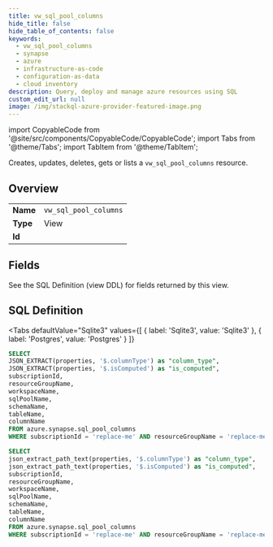 ```yaml
--- 
title: vw_sql_pool_columns
hide_title: false
hide_table_of_contents: false
keywords:
  - vw_sql_pool_columns
  - synapse
  - azure
  - infrastructure-as-code
  - configuration-as-data
  - cloud inventory
description: Query, deploy and manage azure resources using SQL
custom_edit_url: null
image: /img/stackql-azure-provider-featured-image.png
---
```


import CopyableCode from '@site/src/components/CopyableCode/CopyableCode';
import Tabs from '@theme/Tabs';
import TabItem from '@theme/TabItem';

Creates, updates, deletes, gets or lists a <code>vw_sql_pool_columns</code> resource.

## Overview
<table><tbody>
<tr><td><b>Name</b></td><td><code>vw_sql_pool_columns</code></td></tr>
<tr><td><b>Type</b></td><td>View</td></tr>
<tr><td><b>Id</b></td><td><CopyableCode code="azure.synapse.vw_sql_pool_columns" /></td></tr>
</tbody></table>

## Fields

See the SQL Definition (view DDL) for fields returned by this view.

## SQL Definition

<Tabs
defaultValue="Sqlite3"
values={[
{ label: 'Sqlite3', value: 'Sqlite3' },
{ label: 'Postgres', value: 'Postgres' }
]}
>
<TabItem value="Sqlite3">

```sql
SELECT
JSON_EXTRACT(properties, '$.columnType') as "column_type",
JSON_EXTRACT(properties, '$.isComputed') as "is_computed",
subscriptionId,
resourceGroupName,
workspaceName,
sqlPoolName,
schemaName,
tableName,
columnName
FROM azure.synapse.sql_pool_columns
WHERE subscriptionId = 'replace-me' AND resourceGroupName = 'replace-me' AND workspaceName = 'replace-me' AND sqlPoolName = 'replace-me' AND schemaName = 'replace-me' AND tableName = 'replace-me' AND columnName = 'replace-me';
```

</TabItem>
<TabItem value="Postgres">

```sql
SELECT
json_extract_path_text(properties, '$.columnType') as "column_type",
json_extract_path_text(properties, '$.isComputed') as "is_computed",
subscriptionId,
resourceGroupName,
workspaceName,
sqlPoolName,
schemaName,
tableName,
columnName
FROM azure.synapse.sql_pool_columns
WHERE subscriptionId = 'replace-me' AND resourceGroupName = 'replace-me' AND workspaceName = 'replace-me' AND sqlPoolName = 'replace-me' AND schemaName = 'replace-me' AND tableName = 'replace-me' AND columnName = 'replace-me';
```

</TabItem>
</Tabs>
